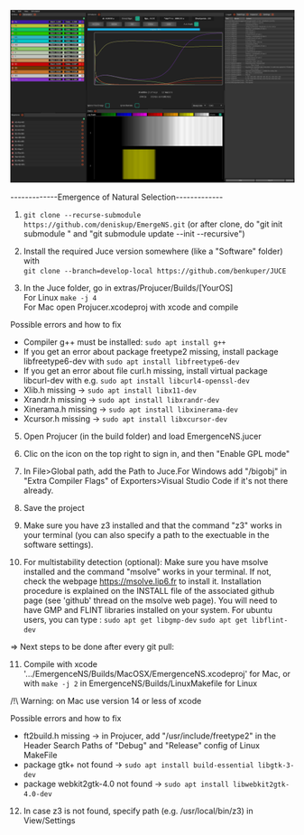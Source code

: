 ![Screenshot](bifurc.png)

-------------Emergence of Natural Selection-------------

1. ```git clone --recurse-submodule https://github.com/deniskup/EmergeNS.git``` (or after clone, do "git init submodule " and "git submodule update --init --recursive")

2. Install the required Juce version somewhere (like a "Software" folder) with <br>
 ```git clone --branch=develop-local https://github.com/benkuper/JUCE```

3. In the Juce folder, go in extras/Projucer/Builds/[YourOS] <br>
   For Linux ```make -j 4```<br>
   For Mac open  Projucer.xcodeproj with xcode and compile<br>

Possible errors and how to fix

   - Compiler g++ must be installed:  ```sudo apt install g++```
   - If you get an error about package freetype2 missing, install package libfreetype6-dev with ```sudo apt install libfreetype6-dev```
   - If you get an error about file curl.h missing, install virtual package libcurl-dev with e.g. ```sudo apt install libcurl4-openssl-dev```
   - Xlib.h missing  ->  ```sudo apt install libx11-dev```
   - Xrandr.h missing  ->  ```sudo apt install libxrandr-dev```
   - Xinerama.h missing  ->  ```sudo apt install libxinerama-dev```
   - Xcursor.h missing  ->  ```sudo apt install libxcursor-dev```
 
   
5. Open Projucer (in the build folder) and load EmergenceNS.jucer<br>

6. Clic on the icon on the top right to sign in, and then "Enable GPL mode"<br>

7. In File>Global path, add the Path to Juce.For Windows add "/bigobj" in "Extra Compiler Flags" of Exporters>Visual Studio Code if it's not there already.<br>

8. Save the project<br>

9. Make sure you have z3 installed and that the command "z3" works in your terminal (you can also specify a path to the exectuable in the software settings).<br>

10. For multistability detection (optional): Make sure you have msolve installed and the command "msolve" works in your terminal.
If not, check the webpage https://msolve.lip6.fr to install it. Installation procedure is explained on the INSTALL file of the associated github page (see 'github' thread on the msolve web page).
You will need to have GMP and FLINT libraries installed on your system. For ubuntu users, you can type :
   ```sudo apt get libgmp-dev```
   ```sudo apt get libflint-dev```


=> Next steps to be done after every git pull:

11. Compile with xcode '.../EmergenceNS/Builds/MacOSX/EmergenceNS.xcodeproj' for Mac, or with ```make -j 2``` in EmergenceNS/Builds/LinuxMakefile for Linux
    
/!\ Warning: on Mac use version 14 or less of xcode

Possible errors and how to fix

   - ft2build.h missing  ->  in Projucer, add "/usr/include/freetype2" in the Header Search Paths of "Debug" and "Release" config of Linux MakeFile
   - package gtk+ not found -> ```sudo apt install build-essential libgtk-3-dev```
   - package webkit2gtk-4.0 not found -> ```sudo apt install libwebkit2gtk-4.0-dev```
     
12. In case z3 is not found, specify path (e.g. /usr/local/bin/z3) in View/Settings



